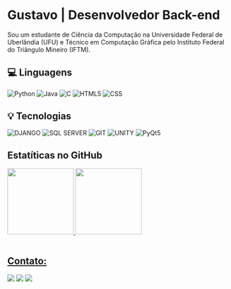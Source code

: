 # Gustavo | Desenvolvedor Back-end

Sou um estudante de Ciência da Computação na Universidade Federal de Uberlândia (UFU) e Técnico em Computação Gráfica pelo Instituto Federal do Triângulo Mineiro (IFTM).


## 💻 Linguagens

<div>
    <img align="center" alt="Python" src="https://img.shields.io/badge/Python-3776AB?style=for-the-badge&logo=python&logoColor=white"/>
    <img align="center" alt="Java"	src="https://img.shields.io/badge/java-3776AB.svg?style=for-the-badge&logo=jdk&logoColor=white"/>
    <img align="center" alt="C" src="https://img.shields.io/badge/C-3776AB?style=for-the-badge&logo=c&logoColor=white"/>
    <img align="center" alt="HTML5" src="https://img.shields.io/badge/HTML5-3776AB?style=for-the-badge&logo=html5&logoColor=white"/>
    <img align="center" alt="CSS" src="https://img.shields.io/badge/CSS3-3776AB?style=for-the-badge&logo=css3&logoColor=white"/>
    
</div>


## 💡 Tecnologias
  ![DJANGO](https://img.shields.io/badge/Django-3776AB?style=for-the-badge&logo=django&logoColor=white) ![SQL SERVER](https://img.shields.io/badge/Microsoft_SQL_Server-3776AB?style=for-the-badge&logo=microsoft-sql-server&logoColor=white) ![GIT](https://img.shields.io/badge/GIT-3776AB?style=for-the-badge&logo=git&logoColor=white)  ![UNITY](https://img.shields.io/badge/Unity-3776AB?style=for-the-badge&logo=unity&logoColor=white) ![PyQt5](https://img.shields.io/badge/PyQt5-3776AB?style=for-the-badge) 


## Estatíticas no GitHub
<table>
  <a href="https://github.com/gustavopereiramendes1"> <img height="150em" src="https://github-readme-stats.vercel.app/api?username=gustavopereiramendes1&include_all_commits=true&layout=compact&bg_color=000&border_color=000&title_color=3776AB&text_color=FFF"/>
  <img height="150em" src="https://github-readme-stats-git-masterrstaa-rickstaa.vercel.app/api/top-langs/?username=gustavopereiramendes1&layout=compact&bg_color=000&border_color=000&title_color=FFF&text_color=FFF"/>
</table>

## Contato:
<div>
  <a href="https://www.linkedin.com/in/gustavo-pereira-785141278/" target="_blank"> <img src="https://img.shields.io/badge/LinkedIn-0077B5?style=for-the-badge&logo=linkedin&logoColor=white" target="_blank"></a>
  <a href="https://www.instagram.com/gustavo_pereira55/" target="_blank"> <img src="https://img.shields.io/badge/Instagram-E4405F?style=for-the-badge&logo=instagram&logoColor=white" target="_black"></a>
  <a href="mailto:gustavo.pm2003@gmail.com" target="_blank"> <img src="https://img.shields.io/badge/Gmail-D14836?style=for-the-badge&logo=gmail&logoColor=white" target="_blank"></a>
</div>


